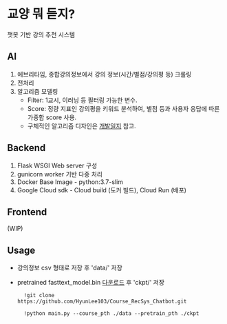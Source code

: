 # 교양 뭐 듣지?

챗봇 기반 강의 추천 시스템

## AI
1. 에브리타임, 종합강의정보에서 강의 정보(시간/별점/강의평 등) 크롤링
2. 전처리  
3. 알고리즘 모델링  
    - Filter: 1교시, 이러닝 등 필터링 가능한 변수.
    - Score: 정량 지표인 강의평을 키워드 분석하여, 별점 등과 사용자 응답에 따른 가중합 score 사용.
    - 구체적인 알고리즘 디자인은 [개발일지](https://www.notion.so/a54bbfa19664418893fea5c443883382) 참고.


## Backend
1. Flask WSGI Web server 구성
2. gunicorn worker 기반 다중 처리 
3. Docker Base Image - python:3.7-slim
4. Google Cloud sdk - Cloud build (도커 빌드), Cloud Run (배포)

## Frontend

(WIP)

## Usage
- 강의정보 csv 형태로 저장 후 'data/' 저장
- pretrained fasttext_model.bin [다운로드](https://fasttext.cc/docs/en/crawl-vectors.html) 후 'ckpt/' 저장
        
        !git clone https://github.com/HyunLee103/Course_RecSys_Chatbot.git

        !python main.py --course_pth ./data --pretrain_pth ./ckpt 

